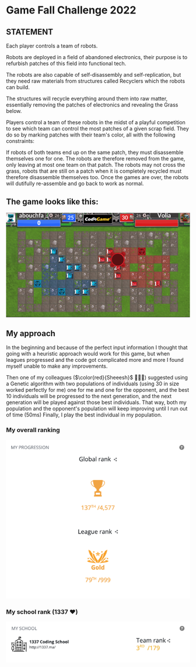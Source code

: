 # Game Fall Challenge 2022

## STATEMENT
Each player controls a team of robots.

Robots are deployed in a field of abandoned electronics, their purpose is to refurbish patches of this field into functional tech.

The robots are also capable of self-disassembly and self-replication, but they need raw materials from structures called Recyclers which the robots can build.

The structures will recycle everything around them into raw matter, essentially removing the patches of electronics and revealing the Grass below.

Players control a team of these robots in the midst of a playful competition to see which team can control the most patches of a given scrap field. They do so by marking patches with their team's color, all with the following constraints:

If robots of both teams end up on the same patch, they must disassemble themselves one for one. The robots are therefore removed from the game, only leaving at most one team on that patch.
The robots may not cross the grass, robots that are still on a patch when it is completely recycled must therefore disassemble themselves too.
Once the games are over, the robots will dutifully re-assemble and go back to work as normal.

## The game looks like this:
<img src="https://github.com/Abdeljalil-Bouchfar/Codingame_Fall_2022/blob/master/imgs/example.png?raw=true" alt="">

## My approach
In the beginning and because of the perfect input information I thought that going with a heuristic approach would work for this game, but when leagues progressed and the code got complicated more and more I found myself unable to make any improvements.

Then one of my colleagues ($\color{red}{Sheeesh}$ 👨🏻‍💻) suggested using a Genetic algorithm with two populations of individuals (using 30 in size worked perfectly for me) one for me and one for the opponent, and the best 10 individuals will be progressed to the next generation, and the next generation will be played against those best individuals. That way, both my population and the opponent's population will keep improving until I run out of time (50ms)
Finally, I play the best individual in my population.

### My overall ranking
<img src="https://github.com/Abdeljalil-Bouchfar/Codingame_Fall_2022/blob/master/imgs/indiv_rand.png?raw=true" alt="">

### My school rank (1337 ❤️)
<img src="https://github.com/Abdeljalil-Bouchfar/Codingame_Fall_2022/blob/master/imgs/team_rank.png?raw=true" alt="">
